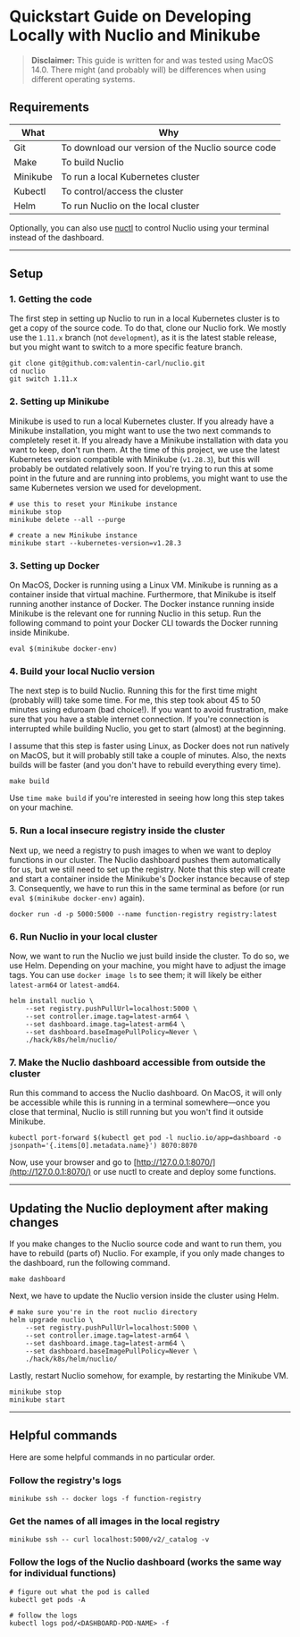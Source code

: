 
# Quickstart Guide on Developing Locally with Nuclio and Minikube

> **Disclaimer:** This guide is written for and was tested using MacOS 14.0. 
> There might (and probably will) be differences when using different operating systems.

## Requirements

| What     | Why                                               |
|----------|---------------------------------------------------|
| Git      | To download our version of the Nuclio source code |
| Make     | To build Nuclio                                   |
| Minikube | To run a local Kubernetes cluster                 |
| Kubectl  | To control/access the cluster                     |
| Helm     | To run Nuclio on the local cluster                |
  
Optionally, you can also use [nuctl](https://nuclio.io/docs/latest/reference/nuctl/nuctl/) to control Nuclio using your terminal instead of the dashboard.

----

## Setup

### 1. Getting the code

The first step in setting up Nuclio to run in a local Kubernetes cluster is to get a copy of the source code.
To do that, clone our Nuclio fork.
We mostly use the `1.11.x` branch (not `development`), as it is the latest stable release, but you might want to switch to a more specific feature branch.

```shell
git clone git@github.com:valentin-carl/nuclio.git
cd nuclio
git switch 1.11.x 
```

### 2. Setting up Minikube

Minikube is used to run a local Kubernetes cluster. 
If you already have a Minikube installation, you might want to use the two next commands to completely reset it.
If you already have a Minikube installation with data you want to keep, don't run them.
At the time of this project, we use the latest Kubernetes version compatible with Minikube (`v1.28.3`), but this will probably be outdated relatively soon.
If you're trying to run this at some point in the future and are running into problems, you might want to use the same Kubernetes version we used for development.

```shell
# use this to reset your Minikube instance
minikube stop
minikube delete --all --purge

# create a new Minikube instance
minikube start --kubernetes-version=v1.28.3
```

### 3. Setting up Docker

On MacOS, Docker is running using a Linux VM. 
Minikube is running as a container inside that virtual machine.
Furthermore, that Minikube is itself running another instance of Docker. 
The Docker instance running inside Minikube is the relevant one for running Nuclio in this setup.
Run the following command to point your Docker CLI towards the Docker running inside Minikube.

```shell
eval $(minikube docker-env)
```

### 4. Build your local Nuclio version

The next step is to build Nuclio. Running this for the first time might (probably will) take some time. 
For me, this step took about 45 to 50 minutes using eduroam (bad choice!).
If you want to avoid frustration, make sure that you have a stable internet connection.
If you're connection is interrupted while building Nuclio, you get to start (almost) at the beginning.

I assume that this step is faster using Linux, as Docker does not run natively on MacOS, but it will probably still take a couple of minutes.
Also, the nexts builds will be faster (and you don't have to rebuild everything every time).

```shell
make build
```

Use `time make build` if you're interested in seeing how long this step takes on your machine.

### 5. Run a local insecure registry inside the cluster

Next up, we need a registry to push images to when we want to deploy functions in our cluster.
The Nuclio dashboard pushes them automatically for us, but we still need to set up the registry.
Note that this step will create and start a container inside the Minikube's Docker instance because of step 3.
Consequently, we have to run this in the same terminal as before (or run `eval $(minikube docker-env)` again).

```shell
docker run -d -p 5000:5000 --name function-registry registry:latest
```

### 6. Run Nuclio in your local cluster

Now, we want to run the Nuclio we just build inside the cluster.
To do so, we use Helm.
Depending on your machine, you might have to adjust the image tags.
You can use `docker image ls` to see them; it will likely be either `latest-arm64` or `latest-amd64`.

```shell
helm install nuclio \
    --set registry.pushPullUrl=localhost:5000 \
	--set controller.image.tag=latest-arm64 \
	--set dashboard.image.tag=latest-arm64 \
	--set dashboard.baseImagePullPolicy=Never \
	./hack/k8s/helm/nuclio/
```

### 7. Make the Nuclio dashboard accessible from outside the cluster

Run this command to access the Nuclio dashboard. 
On MacOS, it will only be accessible while this is running in a terminal somewhere—once you close that terminal, Nuclio is still running but you won't find it outside Minikube. 

```shell
kubectl port-forward $(kubectl get pod -l nuclio.io/app=dashboard -o jsonpath='{.items[0].metadata.name}') 8070:8070
```

Now, use your browser and go to [http://127.0.0.1:8070/](http://127.0.0.1:8070/) or use nuctl to create and deploy some functions.

----

## Updating the Nuclio deployment after making changes

If you make changes to the Nuclio source code and want to run them, you have to rebuild (parts of) Nuclio.
For example, if you only made changes to the dashboard, run the following command.

```shell
make dashboard
```

Next, we have to update the Nuclio version inside the cluster using Helm.

```shell
# make sure you're in the root nuclio directory
helm upgrade nuclio \
    --set registry.pushPullUrl=localhost:5000 \
	--set controller.image.tag=latest-arm64 \
	--set dashboard.image.tag=latest-arm64 \
	--set dashboard.baseImagePullPolicy=Never \
	./hack/k8s/helm/nuclio/
```

Lastly, restart Nuclio somehow, for example, by restarting the Minikube VM.

```shell
minikube stop
minikube start
```

----

## Helpful commands

Here are some helpful commands in no particular order.

### Follow the registry's logs

```shell
minikube ssh -- docker logs -f function-registry
```

### Get the names of all images in the local registry

```shell
minikube ssh -- curl localhost:5000/v2/_catalog -v
```

### Follow the logs of the Nuclio dashboard (works the same way for individual functions)

```shell
# figure out what the pod is called
kubectl get pods -A

# follow the logs
kubectl logs pod/<DASHBOARD-POD-NAME> -f
```
